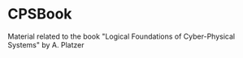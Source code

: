 # CPSBook
Material related to the book "Logical Foundations of Cyber-Physical Systems" by A. Platzer
